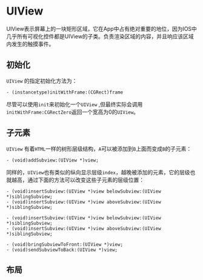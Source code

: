 # UIView

UIView表示屏幕上的一块矩形区域，它在App中占有绝对重要的地位，因为IOS中几乎所有可视化控件都是UIView的子类。负责渲染区域的内容，并且响应该区域内发生的触摸事件。



## 初始化

`UIView` 的指定初始化方法为：

    - (instancetype)initWithFrame:(CGRect)frame

尽管可以使用`init`来初始化一个`UIView` ,但最终实际会调用`initWithFrame:CGRectZero`返回一个宽高为0的`UIView`。

## 子元素

`UIView` 有着`HTML`一样的树形层级结构，`A`可以被添加到`B`上面而变成`B`的子元素：


    - (void)addSubview:(UIView *)view;
    
同样的，`UIView`也有类似的纵向显示层级`index`，越晚被添加的元素，它的层级也就越高，通过下面的方法可以改变这些子元素的层级位置：

    - (void)insertSubview:(UIView *)view belowSubview:(UIView *)siblingSubview;
    - (void)insertSubview:(UIView *)view aboveSubview:(UIView *)siblingSubview;
    
    - (void)insertSubview:(UIView *)view belowSubview:(UIView *)siblingSubview;
    - (void)insertSubview:(UIView *)view aboveSubview:(UIView *)siblingSubview;
    
    - (void)bringSubviewToFront:(UIView *)view;
    - (void)sendSubviewToBack:(UIView *)view;
    
    


## 布局
